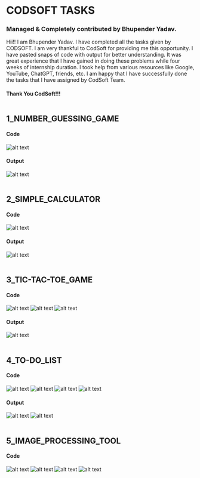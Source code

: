# CODSOFT TASKS
### Managed & Completely contributed by Bhupender Yadav. <br />
Hii!! I am Bhupender Yadav. I have completed all the tasks given by CODSOFT. I am very thankful to CodSoft for providing me this opportunity. I have pasted snaps of code with output for better understanding. It was great experience that I have gained in doing these problems while four weeks of internship duration. I took help from various resources like Google, YouTube, ChatGPT, friends, etc. I am happy that I have successfully done the tasks that I have assigned by CodSoft Team. <br /> 
#### Thank You CodSoft!!! <br /> <br />

## 1_NUMBER_GUESSING_GAME
#### Code
![alt text](https://github.com/bhupenderyadav7424/CODSOFT/blob/main/1_NUMBER_GUESSING_GAME/Code%20Images%20with%20Output/Code.png)

#### Output
![alt text](https://github.com/bhupenderyadav7424/CODSOFT/blob/main/1_NUMBER_GUESSING_GAME/Code%20Images%20with%20Output/Output.png)
<br /> <br />

## 2_SIMPLE_CALCULATOR
#### Code
![alt text](https://github.com/bhupenderyadav7424/CODSOFT/blob/main/2_SIMPLE_CALCULATOR/Code%20Images%20with%20Output/Code.png)

#### Output
![alt text](https://github.com/bhupenderyadav7424/CODSOFT/blob/main/2_SIMPLE_CALCULATOR/Code%20Images%20with%20Output/Output.png)
<br /> <br />

## 3_TIC-TAC-TOE_GAME
#### Code
![alt text](https://github.com/bhupenderyadav7424/CODSOFT/blob/main/3_TIC-TAC-TOE_GAME/Code%20Images%20with%20Output/Code1.png)
![alt text](https://github.com/bhupenderyadav7424/CODSOFT/blob/main/3_TIC-TAC-TOE_GAME/Code%20Images%20with%20Output/Code2.png)
![alt text](https://github.com/bhupenderyadav7424/CODSOFT/blob/main/3_TIC-TAC-TOE_GAME/Code%20Images%20with%20Output/Code3.png)

#### Output
![alt text](https://github.com/bhupenderyadav7424/CODSOFT/blob/main/3_TIC-TAC-TOE_GAME/Code%20Images%20with%20Output/Output.png)
<br /> <br />

## 4_TO-DO_LIST
#### Code
![alt text](https://github.com/bhupenderyadav7424/CODSOFT/blob/main/4_TO-DO_LIST/Code%20Images%20with%20Output/Code1.png)
![alt text](https://github.com/bhupenderyadav7424/CODSOFT/blob/main/4_TO-DO_LIST/Code%20Images%20with%20Output/Code2.png)
![alt text](https://github.com/bhupenderyadav7424/CODSOFT/blob/main/4_TO-DO_LIST/Code%20Images%20with%20Output/Code3.png)
![alt text](https://github.com/bhupenderyadav7424/CODSOFT/blob/main/4_TO-DO_LIST/Code%20Images%20with%20Output/Code4.png)

#### Output
![alt text](https://github.com/bhupenderyadav7424/CODSOFT/blob/main/4_TO-DO_LIST/Code%20Images%20with%20Output/Output1.png)
![alt text](https://github.com/bhupenderyadav7424/CODSOFT/blob/main/4_TO-DO_LIST/Code%20Images%20with%20Output/Output2.png)
<br /> <br />

## 5_IMAGE_PROCESSING_TOOL
#### Code
![alt text](https://github.com/bhupenderyadav7424/CODSOFT/blob/main/5_IMAGE_PROCESSING_TOOL/Code%20Images%20with%20Output/Code1.png)
![alt text](https://github.com/bhupenderyadav7424/CODSOFT/blob/main/5_IMAGE_PROCESSING_TOOL/Code%20Images%20with%20Output/Code2.png)
![alt text](https://github.com/bhupenderyadav7424/CODSOFT/blob/main/5_IMAGE_PROCESSING_TOOL/Code%20Images%20with%20Output/Code3.png)
![alt text](https://github.com/bhupenderyadav7424/CODSOFT/blob/main/5_IMAGE_PROCESSING_TOOL/Code%20Images%20with%20Output/Code4.png)
